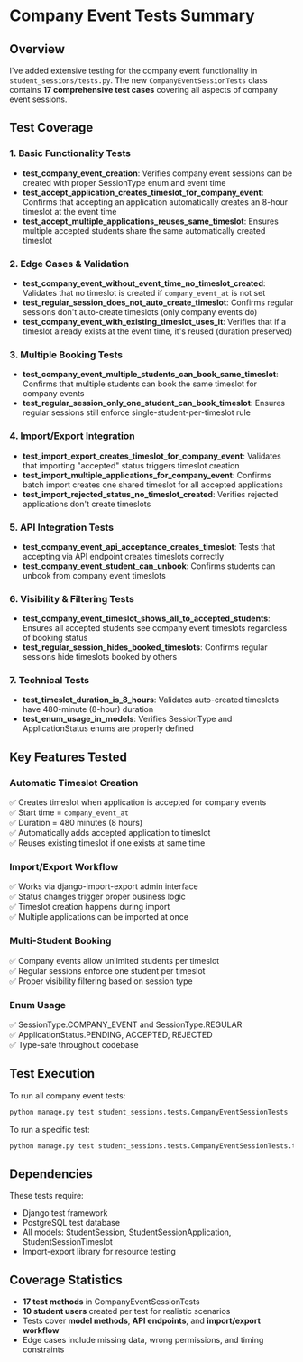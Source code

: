 # Company Event Tests Summary

## Overview
I've added extensive testing for the company event functionality in `student_sessions/tests.py`. The new `CompanyEventSessionTests` class contains **17 comprehensive test cases** covering all aspects of company event sessions.

## Test Coverage

### 1. Basic Functionality Tests

- **test_company_event_creation**: Verifies company event sessions can be created with proper SessionType enum and event time
- **test_accept_application_creates_timeslot_for_company_event**: Confirms that accepting an application automatically creates an 8-hour timeslot at the event time
- **test_accept_multiple_applications_reuses_same_timeslot**: Ensures multiple accepted students share the same automatically created timeslot

### 2. Edge Cases & Validation

- **test_company_event_without_event_time_no_timeslot_created**: Validates that no timeslot is created if `company_event_at` is not set
- **test_regular_session_does_not_auto_create_timeslot**: Confirms regular sessions don't auto-create timeslots (only company events do)
- **test_company_event_with_existing_timeslot_uses_it**: Verifies that if a timeslot already exists at the event time, it's reused (duration preserved)

### 3. Multiple Booking Tests

- **test_company_event_multiple_students_can_book_same_timeslot**: Confirms that multiple students can book the same timeslot for company events
- **test_regular_session_only_one_student_can_book_timeslot**: Ensures regular sessions still enforce single-student-per-timeslot rule

### 4. Import/Export Integration

- **test_import_export_creates_timeslot_for_company_event**: Validates that importing "accepted" status triggers timeslot creation
- **test_import_multiple_applications_for_company_event**: Confirms batch import creates one shared timeslot for all accepted applications
- **test_import_rejected_status_no_timeslot_created**: Verifies rejected applications don't create timeslots

### 5. API Integration Tests

- **test_company_event_api_acceptance_creates_timeslot**: Tests that accepting via API endpoint creates timeslots correctly
- **test_company_event_student_can_unbook**: Confirms students can unbook from company event timeslots

### 6. Visibility & Filtering Tests

- **test_company_event_timeslot_shows_all_to_accepted_students**: Ensures all accepted students see company event timeslots regardless of booking status
- **test_regular_session_hides_booked_timeslots**: Confirms regular sessions hide timeslots booked by others

### 7. Technical Tests

- **test_timeslot_duration_is_8_hours**: Validates auto-created timeslots have 480-minute (8-hour) duration
- **test_enum_usage_in_models**: Verifies SessionType and ApplicationStatus enums are properly defined

## Key Features Tested

### Automatic Timeslot Creation
✅ Creates timeslot when application is accepted for company events  
✅ Start time = `company_event_at`  
✅ Duration = 480 minutes (8 hours)  
✅ Automatically adds accepted application to timeslot  
✅ Reuses existing timeslot if one exists at same time  

### Import/Export Workflow
✅ Works via django-import-export admin interface  
✅ Status changes trigger proper business logic  
✅ Timeslot creation happens during import  
✅ Multiple applications can be imported at once  

### Multi-Student Booking
✅ Company events allow unlimited students per timeslot  
✅ Regular sessions enforce one student per timeslot  
✅ Proper visibility filtering based on session type  

### Enum Usage
✅ SessionType.COMPANY_EVENT and SessionType.REGULAR  
✅ ApplicationStatus.PENDING, ACCEPTED, REJECTED  
✅ Type-safe throughout codebase  

## Test Execution

To run all company event tests:
```bash
python manage.py test student_sessions.tests.CompanyEventSessionTests
```

To run a specific test:
```bash
python manage.py test student_sessions.tests.CompanyEventSessionTests.test_accept_application_creates_timeslot_for_company_event
```

## Dependencies

These tests require:
- Django test framework
- PostgreSQL test database
- All models: StudentSession, StudentSessionApplication, StudentSessionTimeslot
- Import-export library for resource testing

## Coverage Statistics

- **17 test methods** in CompanyEventSessionTests
- **10 student users** created per test for realistic scenarios
- Tests cover **model methods**, **API endpoints**, and **import/export workflow**
- Edge cases include missing data, wrong permissions, and timing constraints

